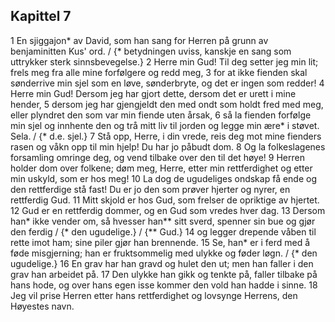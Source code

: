 ## Kapittel 7

1 En sjiggajon* av David, som han sang for Herren på grunn av benjaminitten Kus' ord. / {* betydningen uviss, kanskje en sang som uttrykker sterk sinnsbevegelse.}
2 Herre min Gud! Til deg setter jeg min lit; frels meg fra alle mine forfølgere og redd meg,
3 for at ikke fienden skal sønderrive min sjel som en løve, sønderbryte, og det er ingen som redder!
4 Herre min Gud! Dersom jeg har gjort dette, dersom det er urett i mine hender,
5 dersom jeg har gjengjeldt den med ondt som holdt fred med meg, eller plyndret den som var min fiende uten årsak,
6 så la fienden forfølge min sjel og innhente den og trå mitt liv til jorden og legge min ære* i støvet. Sela. / {* d.e. sjel.}
7 Stå opp, Herre, i din vrede, reis deg mot mine fienders rasen og våkn opp til min hjelp! Du har jo påbudt dom.
8 Og la folkeslagenes forsamling omringe deg, og vend tilbake over den til det høye!
9 Herren holder dom over folkene; døm meg, Herre, etter min rettferdighet og etter min uskyld, som er hos meg!
10 La dog de ugudeliges ondskap få ende og den rettferdige stå fast! Du er jo den som prøver hjerter og nyrer, en rettferdig Gud.
11 Mitt skjold er hos Gud, som frelser de opriktige av hjertet.
12 Gud er en rettferdig dommer, og en Gud som vredes hver dag.
13 Dersom han* ikke vender om, så hvesser han** sitt sverd, spenner sin bue og gjør den ferdig / {* den ugudelige.} / {** Gud.}
14 og legger drepende våben til rette imot ham; sine piler gjør han brennende.
15 Se, han* er i ferd med å føde misgjerning; han er fruktsommelig med ulykke og føder løgn. / {* den ugudelige.}
16 En grav har han gravd og hulet den ut; men han faller i den grav han arbeidet på.
17 Den ulykke han gikk og tenkte på, faller tilbake på hans hode, og over hans egen isse kommer den vold han hadde i sinne.
18 Jeg vil prise Herren etter hans rettferdighet og lovsynge Herrens, den Høyestes navn.
